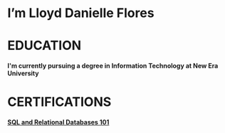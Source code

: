<h1>I’m Lloyd Danielle Flores<h1/>
<h1>EDUCATION</h1>
<h4>  I'm currently pursuing a degree in Information Technology at New Era University<h4/>
<h1>CERTIFICATIONS</h1>
<h4><a href="https://courses.cognitiveclass.ai/certificates/5a46579b02294856858a7c5fea4725fc">SQL and Relational Databases 101
</a><h4/>



